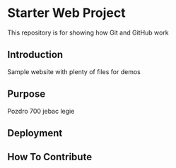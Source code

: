 # Starter Web Project

This repository is for showing how Git and GitHub work

## Introduction

Sample website with plenty of files for demos

## Purpose

Pozdro 700 jebac legie

## Deployment

## How To Contribute



